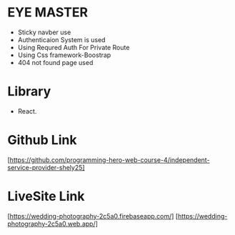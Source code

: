 # EYE MASTER
* Sticky navber use
* Authenticaion System is used
* Using Requred Auth For Private Route
* Using Css framework-Boostrap
* 404 not found page used

# Library
* React.

# Github Link
[https://github.com/programming-hero-web-course-4/independent-service-provider-shely25] 

# LiveSite Link 
[https://wedding-photography-2c5a0.firebaseapp.com/]
[https://wedding-photography-2c5a0.web.app/]
